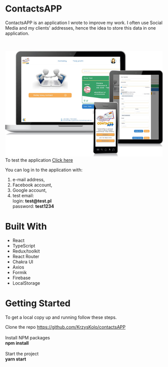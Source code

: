 # ContactsAPP
<p>ContactsAPP is an application I wrote to improve my work. I often use Social Media and my clients' addresses, hence the idea to store this data in one application.</p>
<br><br>
<img src="demo/prezentacja.jpg" alt="StarWares" width="550px">
To test the application <a target="_blank" href="https://contactsapp-e7ad7.firebaseapp.com/">Click here </a>
<p>
You can log in to the application with:
 <ol>
  <li> e-mail address,</li>
  <li> Facebook account, </li>
  <li>Google account, </li>
  <li>test email: <br>
    login: <b>test@test.pl</b><br>
   password: <b>test1234</b>
  </li>
  </ol>
 </p>

# Built With
 - React
 - TypeScript
 - Redux/toolkit
 - React Router
 - Chakra UI
 - Axios
 - Formik
 - Firebase
 - LocalStorage
 
# Getting Started

To get a local copy up and running follow these steps.

Clone the repo
https://github.com/KrzysKolo/contactsAPP
<br><br>
Install NPM packages <br>
<b> npm install </b> <br><br>
Start the project <br>
<b> yarn start </b>
